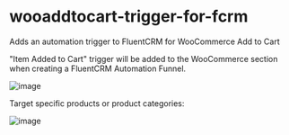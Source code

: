 # wooaddtocart-trigger-for-fcrm
Adds an automation trigger to FluentCRM for WooCommerce Add to Cart

"Item Added to Cart" trigger will be added to the WooCommerce section when creating a FluentCRM Automation Funnel.

![image](https://github.com/lionsmantle/wooaddtocart-trigger-for-fcrm/assets/158389751/1c0b8245-85c6-4e38-aabe-27da7ba9c439)

Target specific products or product categories:

![image](https://github.com/lionsmantle/wooaddtocart-trigger-for-fcrm/assets/158389751/157d2890-56b2-40f5-822c-7e7202952be3)
